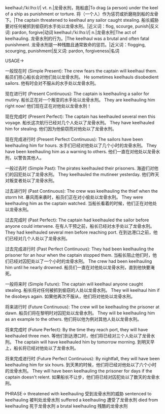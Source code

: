 keelhaul:/ˈkiːlhɔːl/| vt. n.|龙骨水刑，拖船底|To drag (a person) under the keel of a ship as punishment or torture.  将（一个人）作为惩罚或折磨拖到船的龙骨下。|The captain threatened to keelhaul any sailor caught stealing. 船长威胁要对任何被抓到偷窃的水手处以龙骨水刑。|近义词：flog, scourge, punish|反义词: pardon, forgive|动词
keelhaul:/ˈkiːlhɔːl/| n.|龙骨水刑|The act of keelhauling. 龙骨水刑的行为。|The keelhaul was a brutal and often fatal punishment. 龙骨水刑是一种残酷且通常致命的惩罚。|近义词：flogging, scourging, punishment|反义词: pardon, forgiveness|名词


USAGE->

一般现在时 (Simple Present):
The crew fears the captain will keelhaul them. 船员们担心船长会对他们处以龙骨水刑。
He sometimes keelhauls disobedient sailors. 他有时会对不服从的水手处以龙骨水刑。

现在进行时 (Present Continuous):
The captain is keelhauling a sailor for mutiny. 船长正在对一个叛变的水手处以龙骨水刑。
They are keelhauling him right now! 他们现在正在对他处以龙骨水刑！

现在完成时 (Present Perfect):
The captain has keelhauled several men this voyage.  船长这次航行已经对几个人处以了龙骨水刑。
They have keelhauled him for stealing. 他们因为他偷窃而对他处以了龙骨水刑。

现在完成进行时 (Present Perfect Continuous):
The sailors have been keelhauling him for hours. 水手们已经对他处以了几个小时的龙骨水刑。
They have been keelhauling him as a warning to others. 他们一直在对他处以龙骨水刑，以警告其他人。


一般过去时 (Simple Past):
The pirates keelhauled their prisoners. 海盗们对他们的囚犯处以了龙骨水刑。
They keelhauled the mutineer yesterday. 他们昨天对叛变者处以了龙骨水刑。

过去进行时 (Past Continuous):
The crew was keelhauling the thief when the storm hit.  暴风雨来袭时，船员们正在对小偷处以龙骨水刑。
They were keelhauling him as the captain watched. 当船长看着的时候，他们正在对他处以龙骨水刑。

过去完成时 (Past Perfect):
The captain had keelhauled the sailor before anyone could intervene.  在有人干预之前，船长已经对水手处以了龙骨水刑。
They had keelhauled several men before reaching port. 在到达港口之前，他们已经对几个人处以了龙骨水刑。

过去完成进行时 (Past Perfect Continuous):
They had been keelhauling the prisoner for an hour when the captain stopped them.  当船长阻止他们时，他们已经对囚犯处以了一个小时的龙骨水刑。
The crew had been keelhauling him until he nearly drowned.  船员们一直在对他处以龙骨水刑，直到他快要淹死。


一般将来时 (Simple Future):
The captain will keelhaul anyone caught stealing. 船长将对任何被抓到偷窃的人处以龙骨水刑。
They will keelhaul him if he disobeys again. 如果他再次不服从，他们将对他处以龙骨水刑。

将来进行时 (Future Continuous):
The crew will be keelhauling the prisoner at dawn.  船员们将在黎明时对囚犯处以龙骨水刑。
They will be keelhauling him as an example to the others. 他们将以他为例对其他人处以龙骨水刑。

将来完成时 (Future Perfect):
By the time they reach port, they will have keelhauled three men. 等他们到达港口时，他们将已经对三个人处以了龙骨水刑。
The captain will have keelhauled him by tomorrow morning. 到明天早上，船长将已经对他处以了龙骨水刑。

将来完成进行时 (Future Perfect Continuous):
By nightfall, they will have been keelhauling him for six hours. 到天黑的时候，他们将已经对他处以了六个小时的龙骨水刑。
They will have been keelhauling the prisoner for days if the captain doesn't relent. 如果船长不让步，他们将已经对囚犯处以了数天的龙骨水刑。


PHRASE->
threatened with keelhauling 受到龙骨水刑的威胁
sentenced to keelhauling 被判处龙骨水刑
suffered a keelhauling 遭受了龙骨水刑
died from keelhauling 死于龙骨水刑
a brutal keelhauling 残酷的龙骨水刑
